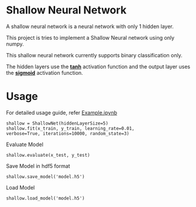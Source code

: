 # Shallow Neural Network

A shallow neural network is a neural network with only 1 hidden layer.

This project is tries to implement a Shallow Neural network using only numpy. 

This shallow neural network currently supports binary classification only. 

The hidden layers use the [**tanh**](https://ml-cheatsheet.readthedocs.io/en/latest/activation_functions.html#tanh) activation function and the output layer uses the [**sigmoid**](https://ml-cheatsheet.readthedocs.io/en/latest/activation_functions.html#sigmoid) activation function.

# Usage

For detailed usage guide, refer [Example.ipynb](https://github.com/thekillingspree/ShallowNet/blob/master/Example.ipynb)

    shallow = ShallowNet(hiddenLayerSize=5)
    shallow.fit(x_train, y_train, learning_rate=0.01, 
    verbose=True, iterations=10000, random_state=3)

Evaluate Model

    shallow.evaluate(x_test, y_test)

Save Model in hdf5 format

    shallow.save_model('model.h5')

Load Model

    shallow.load_model('model.h5')
